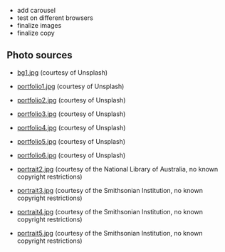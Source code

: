 - add carousel
- test on different browsers
- finalize images
- finalize copy


## Photo sources

- [bg1.jpg](https://unsplash.com/photos/CQrM5BebSvE) (courtesy of Unsplash)

- [portfolio1.jpg](https://unsplash.com/photos/K0yNjawjRkM) (courtesy of Unsplash)
- [portfolio2.jpg](https://unsplash.com/photos/pq_ulQTFVbc) (courtesy of Unsplash)
- [portfolio3.jpg](https://unsplash.com/photos/n-MJGM3rzDg) (courtesy of Unsplash)
- [portfolio4.jpg](https://unsplash.com/photos/l98YXp1X8dA) (courtesy of Unsplash)
- [portfolio5.jpg](https://unsplash.com/photos/xorjaMB8W70) (courtesy of Unsplash)
- [portfolio6.jpg](https://unsplash.com/photos/vpAKO21abME) (courtesy of Unsplash)

- [portrait2.jpg](https://flic.kr/p/apx1UP) (courtesy of the National Library of Australia, no known copyright restrictions)
- [portrait3.jpg](https://flic.kr/p/4TA82M) (courtesy of the Smithsonian Institution, no known copyright restrictions)
- [portrait4.jpg](https://flic.kr/p/4TqKDX) (courtesy of the Smithsonian Institution, no known copyright restrictions)
- [portrait5.jpg](https://flic.kr/p/4TtuxU) (courtesy of the Smithsonian Institution, no known copyright restrictions)
